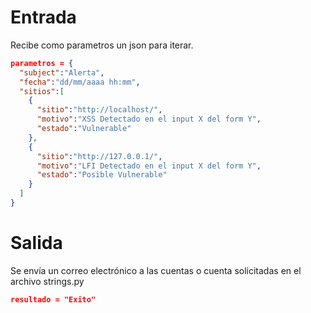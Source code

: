 # Entrada

Recibe como parametros un json para iterar.

```json
parametros = {
  "subject":"Alerta",
  "fecha":"dd/mm/aaaa hh:mm",
  "sitios":[
    {
      "sitio":"http://localhost/",
      "motivo":"XSS Detectado en el input X del form Y",
      "estado":"Vulnerable"
    },
    {
      "sitio":"http://127.0.0.1/",
      "motivo":"LFI Detectado en el input X del form Y",
      "estado":"Posible Vulnerable"
    }
  ]
}
```

# Salida

Se envía un correo electrónico a las cuentas o cuenta solicitadas en el archivo strings.py

```json
resultado = "Exito"
```
